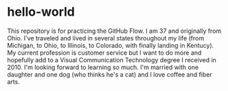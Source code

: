 # hello-world
This repository is for practicing the GitHub Flow. 
I am 37 and originally from Ohio. I've traveled and lived in several states throughout my life (from Michigan, to Ohio, to Illinois, to Colorado, with finally landing in Kentucy). My current profession is customer service but I want to do more and hopefully add to a Visual Communication Technology degree I received in 2010. I'm looking forward to learning so much. I'm married with one daughter and one dog (who thinks he's a cat) and I love coffee and fiber arts. 
